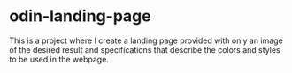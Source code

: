 # odin-landing-page

This is a project where I create a landing page provided
with only an image of the desired result and specifications
that describe the colors and styles to be used in the webpage.

